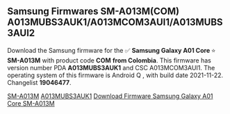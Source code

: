<h2>Samsung Firmwares SM-A013M(COM) A013MUBS3AUK1/A013MCOM3AUI1/A013MUBS3AUI2</h2>
Download the Samsung firmware for the ✅ <strong>Samsung Galaxy A01 Core </strong> ⭐ <strong>SM-A013M</strong> with product code <strong>COM</strong> <strong> from Colombia</strong>. This firmware has version number PDA <strong>A013MUBS3AUK1</strong> and CSC A013MCOM3AUI1. The operating system of this firmware is Android Q , with build date 2021-11-22. Changelist <strong>19046477</strong>.


[SM-A013M](https://samfirm.shop/samsung/model/SM-A013M)
[A013MUBS3AUK1](https://samfirm.shop/samsung/pda/A013MUBS3AUK1)
[Download Firmware Samsung Galaxy A01 Core SM-A013M](https://samfirm.shop/samsung/firmware/476479)
